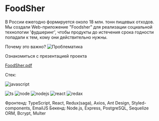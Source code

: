 # FoodSher

В России ежегодно формируется около 18 млн. тонн пищевых отходов. Мы создали Web-приложение "Foodsher" для реализации социальной технологии 'фудшеринг', чтобы продукты до истечения срока годности попадали к тем, кому они действительно нужны.

Почему это важно? 
![Проблематика](https://user-images.githubusercontent.com/116179113/222192466-c7d35659-abfe-4c7b-a307-d11914a72003.jpg)

Ознакомиться с презентацией проекта

[FoodSher.pdf](https://github.com/RomanSergeevich21/FoodSher/files/10863131/FoodSher.pdf)


Стек:

![javascript](https://user-images.githubusercontent.com/116179113/222195811-e05eeaa5-31b8-4046-bb1b-76b6f75adf96.png) 

![ts](https://user-images.githubusercontent.com/116179113/222195852-ff1e25d8-85e8-4ac2-a799-cf35b6efe1b4.png)
![node](https://user-images.githubusercontent.com/116179113/222195877-8c712c6a-ae03-4c05-90c3-041acde6f8e7.png)
![nodejs](https://user-images.githubusercontent.com/116179113/222195913-ad4cc213-b4d6-4beb-85c4-788d0b219509.png)
![react](https://user-images.githubusercontent.com/116179113/222195924-57739ff9-2af3-4e70-898e-c3064714ff42.png)
![redax](https://user-images.githubusercontent.com/116179113/222195941-f9d9c9fb-4afa-4825-a2a0-cdc6eb280fa7.png)


Фронтенд: TypeScript, React, Redux(saga), Axios, Ant Design, Styled-components, EmailJS
Бекенд: Node.js, Express, PostgreSQL, Sequelize ORM, Bcrypt, Multer

